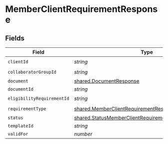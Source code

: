 # MemberClientRequirementResponse


## Fields

| Field                                                                                                                                 | Type                                                                                                                                  | Required                                                                                                                              | Description                                                                                                                           |
| ------------------------------------------------------------------------------------------------------------------------------------- | ------------------------------------------------------------------------------------------------------------------------------------- | ------------------------------------------------------------------------------------------------------------------------------------- | ------------------------------------------------------------------------------------------------------------------------------------- |
| `clientId`                                                                                                                            | *string*                                                                                                                              | :heavy_check_mark:                                                                                                                    | N/A                                                                                                                                   |
| `collaboratorGroupId`                                                                                                                 | *string*                                                                                                                              | :heavy_check_mark:                                                                                                                    | N/A                                                                                                                                   |
| `document`                                                                                                                            | [shared.DocumentResponse](../../../sdk/models/shared/documentresponse.md)                                                             | :heavy_minus_sign:                                                                                                                    | N/A                                                                                                                                   |
| `documentId`                                                                                                                          | *string*                                                                                                                              | :heavy_minus_sign:                                                                                                                    | N/A                                                                                                                                   |
| `eligibilityRequirementId`                                                                                                            | *string*                                                                                                                              | :heavy_check_mark:                                                                                                                    | N/A                                                                                                                                   |
| `requirementType`                                                                                                                     | [shared.MemberClientRequirementResponseRequirementType](../../../sdk/models/shared/memberclientrequirementresponserequirementtype.md) | :heavy_check_mark:                                                                                                                    | N/A                                                                                                                                   |
| `status`                                                                                                                              | [shared.StatusMemberClientRequirementResponse](../../../sdk/models/shared/statusmemberclientrequirementresponse.md)                   | :heavy_minus_sign:                                                                                                                    | N/A                                                                                                                                   |
| `templateId`                                                                                                                          | *string*                                                                                                                              | :heavy_minus_sign:                                                                                                                    | N/A                                                                                                                                   |
| `validFor`                                                                                                                            | *number*                                                                                                                              | :heavy_minus_sign:                                                                                                                    | N/A                                                                                                                                   |